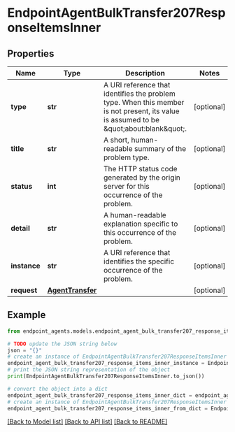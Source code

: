 # EndpointAgentBulkTransfer207ResponseItemsInner


## Properties

Name | Type | Description | Notes
------------ | ------------- | ------------- | -------------
**type** | **str** | A URI reference that identifies the problem type. When this member is not present, its value is assumed to be \&quot;about:blank\&quot;. | [optional] 
**title** | **str** | A short, human-readable summary of the problem type. | [optional] 
**status** | **int** | The HTTP status code generated by the origin server for this occurrence of the problem. | [optional] 
**detail** | **str** | A human-readable explanation specific to this occurrence of the problem. | [optional] 
**instance** | **str** | A URI reference that identifies the specific occurrence of the problem. | [optional] 
**request** | [**AgentTransfer**](AgentTransfer.md) |  | [optional] 

## Example

```python
from endpoint_agents.models.endpoint_agent_bulk_transfer207_response_items_inner import EndpointAgentBulkTransfer207ResponseItemsInner

# TODO update the JSON string below
json = "{}"
# create an instance of EndpointAgentBulkTransfer207ResponseItemsInner from a JSON string
endpoint_agent_bulk_transfer207_response_items_inner_instance = EndpointAgentBulkTransfer207ResponseItemsInner.from_json(json)
# print the JSON string representation of the object
print(EndpointAgentBulkTransfer207ResponseItemsInner.to_json())

# convert the object into a dict
endpoint_agent_bulk_transfer207_response_items_inner_dict = endpoint_agent_bulk_transfer207_response_items_inner_instance.to_dict()
# create an instance of EndpointAgentBulkTransfer207ResponseItemsInner from a dict
endpoint_agent_bulk_transfer207_response_items_inner_from_dict = EndpointAgentBulkTransfer207ResponseItemsInner.from_dict(endpoint_agent_bulk_transfer207_response_items_inner_dict)
```
[[Back to Model list]](../README.md#documentation-for-models) [[Back to API list]](../README.md#documentation-for-api-endpoints) [[Back to README]](../README.md)


